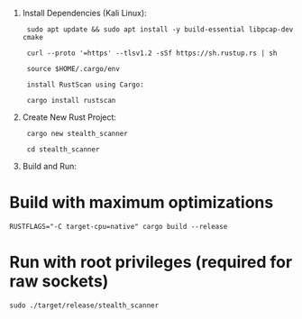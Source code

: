 
1. Install Dependencies (Kali Linux):

        sudo apt update && sudo apt install -y build-essential libpcap-dev cmake

        curl --proto '=https' --tlsv1.2 -sSf https://sh.rustup.rs | sh

        source $HOME/.cargo/env

        install RustScan using Cargo:

        cargo install rustscan

2. Create New Rust Project:

        cargo new stealth_scanner

        cd stealth_scanner

3. Build and Run:

# Build with maximum optimizations

    RUSTFLAGS="-C target-cpu=native" cargo build --release

# Run with root privileges (required for raw sockets)

    sudo ./target/release/stealth_scanner
